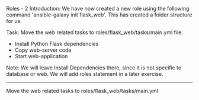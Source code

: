 Roles - 2
Introduction: We have now created a new role using the following command 'ansible-galaxy init flask_web'. 
This has created a folder structure for us. 

Task: Move the web related tasks to roles/flask_web/tasks/main.yml file. 

- Install Python Flask dependencies 
- Copy web-server code 
- Start web-application
  
Note: We will leave Install Dependencies there, since it is not specific to database or web. We will add roles statement in a later exercise.

-------------------------------


 Move the web related tasks to roles/flask_web/tasks/main.yml 

